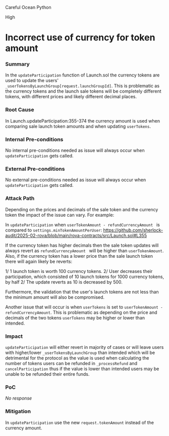 Careful Ocean Python

High

# Incorrect use of currency for token amount

### Summary

In the `updateParticipation` function of Launch.sol the currency tokens are used to update the users' `_userTokensByLaunchGroup[request.launchGroupId]`. This is problematic as the currency tokens and the launch sale tokens will be completely different tokens, with different prices and likely different decimal places.

### Root Cause

In Launch.updateParticipation:355-374 the currency amount is used when comparing sale launch token amounts and when updating `userTokens`.

### Internal Pre-conditions

No internal pre-conditions needed as issue will always occur when `updateParticipation` gets called.

### External Pre-conditions

No external pre-conditions needed as issue will always occur when `updateParticipation` gets called.

### Attack Path

Depending on the prices and decimals of the sale token and the currency token the impact of the issue can vary. For example:

In `updateParticipation` when `userTokenAmount - refundCurrencyAmount ` is compared to `settings.minTokenAmountPerUser`:
https://github.com/sherlock-audit/2025-02-rova/blob/main/rova-contracts/src/Launch.sol#L355

If the currency token has higher decimals then the sale token updates will always revert as `refundCurrencyAmount ` will be higher than  `userTokenAmount`. Also, if the currency token has a lower price than the sale launch token there will again likely be reverts:

1/ 1 launch token is worth 100 currency tokens.
2/ User decreases their participation, which consisted of 10 launch tokens for 1000 currency tokens, by half
2/ The update reverts as 10 is decreased by 500.

Furthermore, the validation that the user's launch tokens are not less than the minimum amount will also be compromised.

Another issue that will occur is when `userTokens` is set to `userTokenAmount - refundCurrencyAmount`. This is problematic as depending on the price and decimals of the two tokens `userTokens` may be higher or lower than intended.

### Impact

`updateParticipation` will either revert in majority of cases or will leave users with higher/lower `_userTokensByLaunchGroup` than intended which will be detrimental for the protocol as the value is used when calculating the number of tokens users can be refunded in `_processRefund` and `cancelParticipation` thus if the value is lower than intended users may be unable to be refunded their entire funds.

### PoC

_No response_

### Mitigation

In `updateParticipation` use the new `request.tokenAmount` instead of the currency amount.